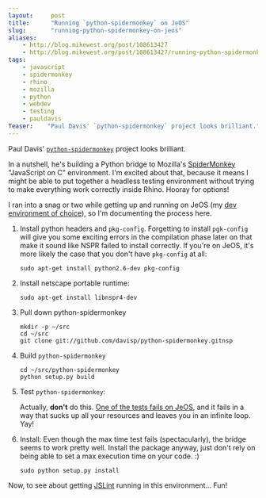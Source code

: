 ```yaml
---
layout:     post
title:      "Running `python-spidermonkey` on JeOS"
slug:       "running-python-spidermonkey-on-jeos"
aliases:
    - http://blog.mikewest.org/post/108613427
    - http://blog.mikewest.org/post/108613427/running-python-spidermonkey-on-jeos
tags: 
    - javascript
    - spidermonkey
    - rhino
    - mozilla
    - python
    - webdev
    - testing
    - pauldavis
Teaser:    "Paul Davis' `python-spidermonkey` project looks brilliant."
---
```

Paul Davis' [`python-spidermonkey`][ps] project looks brilliant.

In a nutshell, he's building a Python bridge to Mozilla's [SpiderMonkey][] "JavaScript on C" environment.  I'm excited about that, because it means I might be able to put together a headless testing environment without trying to make everything work correctly inside Rhino.  Hooray for options!

I ran into a snag or two while getting up and running on JeOS (my [dev environment of choice][brad]), so I'm documenting the process here.

[brad]: http://intranation.com/entries/2009/03/development-virtual-machines-os-x-using-vmware-and/
[SpiderMonkey]: http://www.mozilla.org/js/spidermonkey/
[ps]: http://github.com/davisp/python-spidermonkey/tree/master

1.  Install python headers and `pkg-config`.  Forgetting to install
    `pgk-config` will give you some exciting errors in the compilation phase
    later on that make it sound like NSPR failed to install correctly.  If
    you're on JeOS, it's more likely the case that you don't have `pkg-config`
    at all:

        sudo apt-get install python2.6-dev pkg-config

2.  Install netscape portable runtime:

        sudo apt-get install libnspr4-dev
        
3.  Pull down python-spidermonkey

        mkdir -p ~/src
        cd ~/src
        git clone git://github.com/davisp/python-spidermonkey.gitnsp

4.  Build `python-spidermonkey`

        cd ~/src/python-spidermonkey
        python setup.py build

5.  Test `python-spidermonkey`:

    Actually, __don't__ do this.  [One of the tests fails on JeOS][fail], and it
    fails in a way that sucks up all your resources and leaves you in an
    infinite loop.  Yay!
    

6.  Install:  Even though the max time test fails (spectacularly), the bridge
    seems to work pretty well.  Install the package anyway, just don't rely on
    being able to set a max execution time on your code.  :)

        sudo python setup.py install

Now, to see about getting [JSLint][] running in this environment... Fun!

[fail]: http://davisp.lighthouseapp.com/projects/26898-python-spidermonkey/tickets/15-test_exceed_time-fails-on-jeos
[JSLint]: http://jslint.com/
